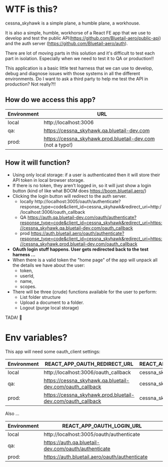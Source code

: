 # WTF is this?

cessna_skyhawk is a simple plane, a humble plane, a workhouse.

It is also a simple, humble, workhorse of a React FE app that we use to develop and test the public API(https://github.com/Bluetail-aero/public-api) and the auth server (https://github.com/Bluetail-aero/auth).

There are lot of moving parts in this solution and it's difficult to test each part in isolation. 
Especially when we need to test it to QA or production!!

This application is a basic little test harness that we can use to develop, debug and diagnose issues with those systems in all the different environments.  Do I want to ask a third party to help me test the API in production? Not really?!!

## How do we access this app?

| Environment | URL                                                        |
| ----------- | ---------------------------------------------------------- |
| local       | http://localhost:3006                                      |
| qa:         | https://cessna_skyhawk.qa.bluetail-dev.com                 |
| prod:       | https://cessna_skyhawk.prod.bluetail-dev.com (not a typo!) |


## How it will function?

- Using only local storage: if a user is authenticated then it will store their API token in local browser storage.
- If there is no token, they aren't logged in, so it will just show a login button (kind of like what BOOM does https://boom.bluetail.aero/)
- Clicking the login button will redirect to the auth server.
   - locally http://localhost:3005/oauth/authenticate?response_type=code&client_id=cessna_skyhawk&redirect_uri=http://localhost:3006/oauth_callback
   - QA https://auth.qa.bluetail-dev.com/oauth/authenticate?response_type=code&client_id=cessna_skyhawk&redirect_uri=https://cessna_skyhawk.qa.bluetail-dev.com/oauth_callback
   - prod https://auth.bluetail.aero/oauth/authenticate?response_type=code&client_id=cessna_skyhawk&redirect_uri=https://cessna_skyhawk.prod.bluetail-dev.com/oauth_callback
- **OAuth login stuff happens. User gets redirected back to the test harness ...**
- When there is a valid token the "home page" of the app will unpack all the details we have about the user: 
  - token, 
  - userId, 
  - name, 
  - scopes.
- There will be three (crude) functions available for the user to perform:
  - List folder structure
  - Upload a document to a folder.
  - Logout (purge local storage)

TADA! 🎉

# Env variables?

This app will need some oauth_client settings:

| Environment | REACT_APP_OAUTH_REDIRECT_URL                                | REACT_APP_OAUTH_CLIENT_ID | REACT_APP_OAUTH_CLIENT_SECRET |
| ----------- | ----------------------------------------------------------- | ------------------------- | ----------------------------- |
| local       | http://localhost:3006/oauth_callback                        | cessna_skyhawk            | btjJvcqiycM3Q3JE6ve7AJVP      |
| qa:         | https://cessna_skyhawk.qa.bluetail-dev.com/oauth_callback   | cessna_skyhawk            | ************************      |
| prod:       | https://cessna_skyhawk.prod.bluetail-dev.com/oauth_callback | cessna_skyhawk            | ************************      |

Also ...

| Environment | REACT_APP_OAUTH_LOGIN_URL                             |
| ----------- | ----------------------------------------------------- |
| local       | http://localhost:3005/oauth/authenticate              |
| qa:         | https://auth.qa.bluetail-dev.com/oauth/authenticate   |
| prod:       | https://auth.bluetail.aero/oauth/authenticate         |
